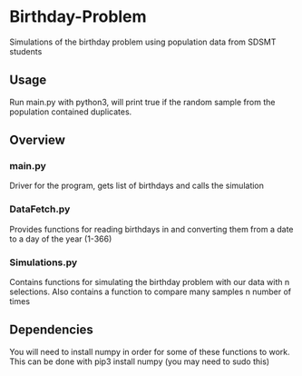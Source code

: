# Birthday-Problem
Simulations of the birthday problem using population data from SDSMT students

## Usage
Run main.py with python3, will print true if the random sample from the population contained duplicates.

## Overview

### main.py
Driver for the program, gets list of birthdays and calls the simulation

### DataFetch.py
Provides functions for reading birthdays in and converting them from a date to a day of the year (1-366)

### Simulations.py
Contains functions for simulating the birthday problem with our data with n selections.
Also contains a function to compare many samples n number of times

## Dependencies
You will need to install numpy in order for some of these functions to work. This can be done with
pip3 install numpy (you may need to sudo this)
